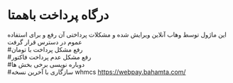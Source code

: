 # درگاه پرداخت باهمتا
این ماژول توسط وهاب آنلاین ویرایش شده و مشکلات پرداختی آن رفع و برای استفاده عموم در دسترس قرار گرفت
<br/>
#رفع مشکل پرداخت با تومان
<br/>
#رفع مشکل عدم پرداخت فاکتور
<br/>
#دوباره نویسی برخی بخش ها
<br/>
#سازگاری با آخرین نسخه whmcs
https://webpay.bahamta.com/
